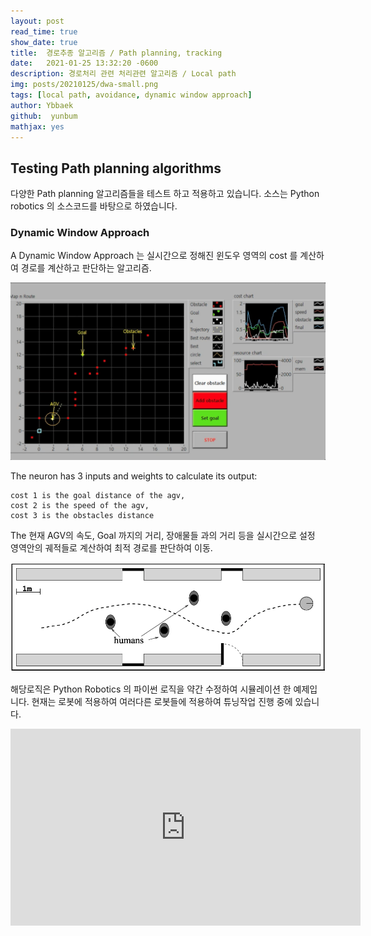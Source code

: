 ```yaml
---
layout: post
read_time: true
show_date: true
title:  경로추종 알고리즘 / Path planning, tracking
date:   2021-01-25 13:32:20 -0600
description: 경로처리 관련 처리관련 알고리즘 / Local path
img: posts/20210125/dwa-small.png 
tags: [local path, avoidance, dynamic window approach]
author: Ybbaek
github:  yunbum
mathjax: yes
---
```

## Testing Path planning algorithms
다양한 Path planning 알고리즘들을 테스트 하고 적용하고 있습니다.
소스는 Python robotics 의 소스코드를 바탕으로 하였습니다.

### Dynamic Window Approach
A Dynamic Window Approach 는 실시간으로 정해진 윈도우 영역의 cost 를 계산하여 경로를 계산하고 판단하는 알고리즘.

<center><img src='./assets/img/posts/20210125/dwa-small.png'></center>

The neuron has 3 inputs and weights to calculate its output:
    
    cost 1 is the goal distance of the agv,
    cost 2 is the speed of the agv,
    cost 3 is the obstacles distance

The 현재 AGV의 속도, Goal 까지의 거리, 장애물들 과의 거리 등을 실시간으로 설정 영역안의 궤적들로 계산하여 최적 경로를 판단하여 이동.

<center><img src='./assets/img/posts/20210125/dwa-trajectory.png'></center>

해당로직은 Python Robotics 의 파이썬 로직을 약간 수정하여 시뮬레이션 한 예제입니다. 현재는 로봇에 적용하여 여러다른 로봇들에 적용하여 튜닝작업 진행 중에 있습니다.

<iframe width="560" height="315" src="https://www.youtube.com/embed/Gp4lUpIy7Jc" title="YouTube video player" frameborder="0" allow="accelerometer; autoplay; clipboard-write; encrypted-media; gyroscope; picture-in-picture" allowfullscreen></iframe>
